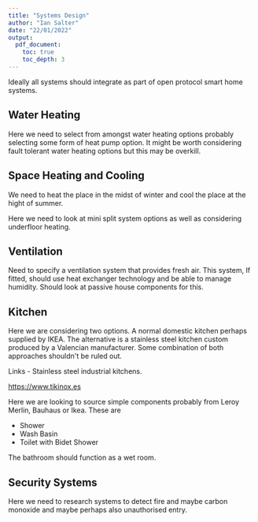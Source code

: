 ```yaml
---
title: "Systems Design"
author: "Ian Salter"
date: "22/01/2022"
output:
  pdf_document:
    toc: true
    toc_depth: 3
---
```


Ideally all systems should integrate as part of open protocol smart home
systems.

## Water Heating

Here we need to select from amongst water heating options probably selecting
some form of heat pump option. It might be worth considering fault tolerant
water heating options but this may be overkill.

## Space Heating and Cooling

We need to heat the place in the midst of winter and cool the place at the hight of summer.

Here we need to look at mini split system options as well as considering underfloor heating.

## Ventilation

Need to specify a ventilation system that provides fresh air. This system, If
fitted, should use heat exchanger technology and be able to manage humidity.
Should look at passive house components for this.

## Kitchen

Here we are considering two options. A normal domestic kitchen perhaps supplied
by IKEA. The alternative is a stainless steel kitchen custom produced by
a Valencian manufacturer. Some combination of both approaches shouldn't be ruled out.

Links - Stainless steel industrial kitchens.

https://www.tikinox.es

Here we are looking to source simple components probably from Leroy Merlin,
Bauhaus or Ikea.
These are

* Shower
* Wash Basin
* Toilet with Bidet Shower

The bathroom should function as a wet room.


## Security Systems

Here we need to research systems to detect fire and maybe carbon monoxide 
and maybe perhaps also unauthorised entry.
